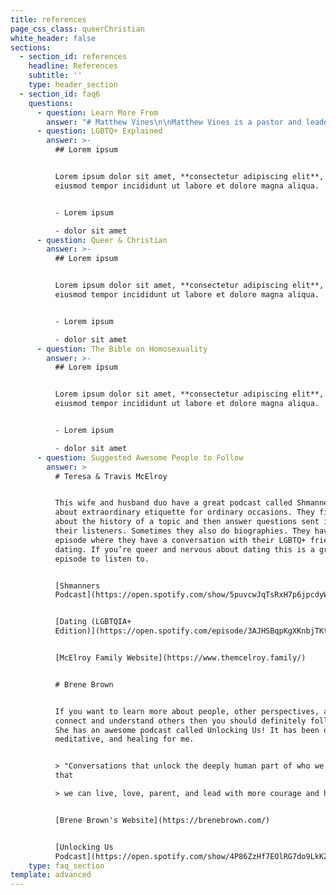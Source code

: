 ```yaml
---
title: references
page_css_class: queerChristian
white_header: false
sections:
  - section_id: references
    headline: References
    subtitle: ''
    type: header_section
  - section_id: faq6
    questions:
      - question: Learn More From
        answer: "# Matthew Vines\n\nMatthew Vines is a pastor and leader that supports LGBTQ+ inclusion in the church. He is the author of *God and the Gay Christian: The Biblical Case in Support of Same-Sex Relationships*. He also launched the Reformation Project, which is a non-profit organization that works towards LGBTQ+ inclusion in the church.\n\n[God and the Gay Christian Book](https://www.amazon.com/God-Gay-Christian-Biblical-Relationships/dp/160142518X)\n\n[The Reformation Project Website](https://reformationproject.org/\_)\n\n[The Refermation Project Youtube](https://www.youtube.com/c/TheReformationProject/featured\_)\n\n# Blair Imani\n\nShe is a historian, social activist, public speaker, educator and influencer. She speaks on many subjects through her instagram and patreon. Her Smarter in Seconds videos are the perfect place to get an introduction on a variety related subjects. If you love how she teaches and explains subjects, support her on Patreon and get more amazing content from her.\n\n[Blair Imani's Website](http://blairimani.com/)\n\n[Blair Imani's Patreon](https://www.patreon.com/bePatron?u=36342443\\&redirect_uri=http%3A%2F%2Fblairimani.com%2F\\&utm_medium=widget)\n\n[Smarter in Seconds videos](https://www.instagram.com/blairimani/reels/)\n\n*   [Acknowledge people without using gender pt1](https://www.instagram.com/reel/CDw03cfHuoy/)\n\n*   [Acknowledge people without using gender pt2](https://www.instagram.com/reel/CD4x9BLHfea/)\n\n*   [Asking about pronouns](https://www.instagram.com/reel/CDhzAcyHIBP/)\n\n*   [Pronouns](https://www.instagram.com/reel/CGnu8KwHpT0/)\n\n*   [Do you feel like we’re “suddenly” having to learn new things like pronouns etc?](https://www.instagram.com/reel/CEIdwB4Hoe2/)\n\n*   [What to do when someone comes out to ya!](https://www.instagram.com/reel/CEsFhbzH9hr/)\n\n*   [Bisexuality](https://www.instagram.com/reel/CFf75t4nfQ4/)\n\n*   [Sex binary](https://www.instagram.com/reel/CGGITySnivx/)\n\n*   [Intersex](https://www.instagram.com/reel/CGztgzanPBW/)\n\n*   [Asexuality](https://www.instagram.com/reel/CG-\\_Fwhn8TB/)\n\n*   [Gender](https://www.instagram.com/reel/CHlymd3HY2Y/)\n\n*   [Transgender and cisgender identity](https://www.instagram.com/reel/CHvtHNxHMRz/)\n\n*   [Slurs](https://www.instagram.com/reel/CD41DarHZJB/)\n\n*   [What do if you’re wrong](https://www.instagram.com/reel/CDzmkJkndES/)\n\n*   [What not do if you’re wrong](https://www.instagram.com/reel/CDzqEJXn-TK/)\n\n# The Bible Project\n\nFor all the visual learners out there the Bible Project makes animated videos that explore the books and themes of the Bible. This is an amazing resource, especially if you are new to reading the Bible.\n\n[Bible Project Website](https://bibleproject.com/)\n\n[Bible Project YouTube](https://www.youtube.com/user/jointhebibleproject)\n\n# Austen Hartke\n\n[The Bible and Transgender Christians](https://www.youtube.com/watch?v=zs_Baw-5ydg\\&t=1088s)\n\n# Dr. James Brownson\n\n[The Bible on Marriage](https://www.youtube.com/watch?v=yt-a0BiAEVs)\n"
      - question: LGBTQ+ Explained
        answer: >-
          ## Lorem ipsum


          Lorem ipsum dolor sit amet, **consectetur adipiscing elit**, sed do
          eiusmod tempor incididunt ut labore et dolore magna aliqua.


          - Lorem ipsum

          - dolor sit amet
      - question: Queer & Christian
        answer: >-
          ## Lorem ipsum


          Lorem ipsum dolor sit amet, **consectetur adipiscing elit**, sed do
          eiusmod tempor incididunt ut labore et dolore magna aliqua.


          - Lorem ipsum

          - dolor sit amet
      - question: The Bible on Homosexuality
        answer: >-
          ## Lorem ipsum


          Lorem ipsum dolor sit amet, **consectetur adipiscing elit**, sed do
          eiusmod tempor incididunt ut labore et dolore magna aliqua.


          - Lorem ipsum

          - dolor sit amet
      - question: Suggested Awesome People to Follow
        answer: >
          # Teresa & Travis McElroy


          This wife and husband duo have a great podcast called Shmanners. It is
          about extraordinary etiquette for ordinary occasions. They first talk
          about the history of a topic and then answer questions sent in by
          their listeners. Sometimes they also do biographies. They have a nice
          episode where they have a conversation with their LGBTQ+ friends on
          dating. If you’re queer and nervous about dating this is a great
          episode to listen to.


          [Shmanners
          Podcast](https://open.spotify.com/show/5puvcwJqTsRxH7p6jpcdyW?si=k1hKulNhRqq28JTpn31DKg)


          [Dating (LGBTQIA+
          Edition)](https://open.spotify.com/episode/3AJHSBqpKgXKnbjTKtlhGH?si=-ZZ7rcmhReCrIoh0l-cLaQ)


          [McElroy Family Website](https://www.themcelroy.family/)


          # Brene Brown


          If you want to learn more about people, other perspectives, and how to
          connect and understand others then you should definitely follow her.
          She has an awesome podcast called Unlocking Us! It has been deep,
          meditative, and healing for me.


          > "Conversations that unlock the deeply human part of who we are, so
          that

          > we can live, love, parent, and lead with more courage and heart. "


          [Brene Brown's Website](https://brenebrown.com/)


          [Unlocking Us
          Podcast](https://open.spotify.com/show/4P86ZzHf7EOlRG7do9LkKZ?si=x4J0rWaTQ7e7xIcjg4jUkw)
    type: faq_section
template: advanced
---
```

